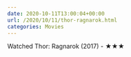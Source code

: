 ```yaml
---
date: 2020-10-11T13:00:04+00:00
url: /2020/10/11/thor-ragnarok.html
categories: Movies
---
```

Watched Thor: Ragnarok (2017) - ★★★




